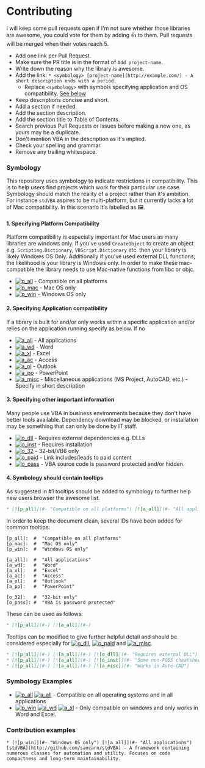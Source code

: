 # Contributing

I will keep some pull requests open if I'm not sure whether those libraries are awesome, you could vote for them by adding 👍 to them. 
Pull requests will be merged when their votes reach 5.

* Add one link per Pull Request.
* Make sure the PR title is in the format of `Add project-name`.
* Write down the reason why the library is awesome.
* Add the link: `* <symbology> [project-name](http://example.com/) - A short description ends with a period.`
  * Replace `<symbology>` with symbols specifying application and OS compatibility. [See below](#Symbology)
* Keep descriptions concise and short.
* Add a section if needed.
* Add the section description.
* Add the section title to Table of Contents.
* Search previous Pull Requests or Issues before making a new one, as yours may be a duplicate.
* Don't mention VBA in the description as it's implied.
* Check your spelling and grammar.
* Remove any trailing whitespace.

### Symbology

This repository uses symbology to indicate restrictions in compatibility. This is to help users find projects which work for their particular use case. Symbology should match the reality of a project rather than it's ambition. For instance `stdVBA` aspires to be multi-platform, but it currently lacks a lot of Mac compatibility. In this scenario it's labelled as 🖼.

#### 1. Specifying Platform Compatibility

Platform compatibility is especially important for Mac users as many libraries are windows only. If you've used `CreateObject` to create an object e.g. `Scripting.Dictionary`, `VBScript.Dictionary` etc. then your library is likely Windows OS Only. Additionally if you've used external DLL functions, the likelihood is your library is Windows only. In order to make these mac-compatible the library needs to use Mac-native functions from libc or objc.

[p_all]: ./resources/Crown.svg  "Compatible on all platforms"
[p_mac]: ./resources/AppleLogo.svg "Mac OS only"
[p_win]: ./resources/WindowsLogo.svg "Windows OS only"

* [![p_all]](#-) - Compatible on all platforms
* [![p_mac]](#-) - Mac OS only
* [![p_win]](#-) - Windows OS only

#### 2. Specifying Application compatibility 

If a library is built for and/or only works within a specific application and/or relies on the application running specify as below. If no 

[a_all]: ./resources/Star.svg "All applications"
[a_wd]: ./resources/WordLogo.svg "Word"
[a_xl]: ./resources/ExcelLogo.svg "Excel"
[a_ac]: ./resources/AccessLogo.svg "Access"
[a_ol]: ./resources/OutlookLogo.svg "Outlook"
[a_pp]: ./resources/PowerPointLogo.svg "PowerPoint"
[a_misc]: ./resources/Duck.svg

* [![a_all]](#-) - All applications
* [![a_wd]](#-) - Word
* [![a_xl]](#-) - Excel
* [![a_ac]](#-) - Access
* [![a_ol]](#-) - Outlook
* [![a_pp]](#-) - PowerPoint
* [![a_misc]](#- "Misc") - Miscellaneous applications (MS Project, AutoCAD, etc.) - Specify in short description

#### 3. Specifying other important information

Many people use VBA in business environments because they don't have better tools available. Dependency download may be blocked, or installation may be something that can only be done by IT staff.

[o_32]: ./resources/32-Bit.svg "32-bit only"
[o_pass]: ./resources/Padlock.svg "VBA is password protected"
[o_dll]: ./resources/Dependencies.svg
[o_inst]: ./resources/Installation.svg "Requires installation"
[o_paid]: ./resources/Money.svg

* [![o_dll]](#- "Requires external dependencies") - Requires external dependencies e.g. DLLs
* [![o_inst]](#-) - Requires installation
* [![o_32]](#-) - 32-bit/VB6 only 
* [![o_paid]](#- "Link includes/leads to paid content") - Link includes/leads to paid content
* [![o_pass]](#-) - VBA source code is password protected and/or hidden.

#### 4. Symbology should contain tooltips

As suggested in #1 tooltips should be added to symbology to further help new users browser the awesome list.

```md
* [![p_all]](#- "Compatible on all platforms") [![a_all]](#- "All applications")
```

In order to keep the document clean, several IDs have been added for common tooltips:

```
[p_all]:  #  "Compatible on all platforms"
[p_mac]:  #  "Mac OS only"
[p_win]:  #  "Windows OS only"
 
[a_all]:  #  "All applications"
[a_wd]:   #  "Word"
[a_xl]:   #  "Excel"
[a_ac]:   #  "Access"
[a_ol]:   #  "Outlook"
[a_pp]:   #  "PowerPoint"
 
[o_32]:   #  "32-bit only"
[o_pass]: #  "VBA is password protected"  
```

These can be used as follows:

```md
* [![p_all]](#-) [![a_all]](#-)
```

Tooltips can be modified to give further helpful detail and should be considered especially for [![o_dll]](#-), [![o_paid]](#-) and [![a_misc]](#-).

```md
* [![p_all]](#-) [![a_all]](#-) [![o_dll]](#- "Requires external DLL")
* [![p_all]](#-) [![a_all]](#-) [![o_inst]](#- "Some non-FOSS cheatsheets")
* [![p_all]](#-) [![a_all]](#-) [![a_misc]](#- "Works in Auto-CAD")
```



### Symbology Examples

* [![p_all]](#-) [![a_all]](#-) - Compatible on all operating systems and in all applications
* [![p_win]](#-) [![a_wd]](#-) [![a_xl]](#-) - Only compatible on windows and only works in Word and Excel.

### Contribution examples

```
* [![p_win]](#- "Windows OS only") [![a_all]](#- "All applications") [stdVBA](http://github.com/sancarn/stdVBA) - A framework containing numerous classes for automation and utility. Focuses on code compactness and long-term maintainability.
```